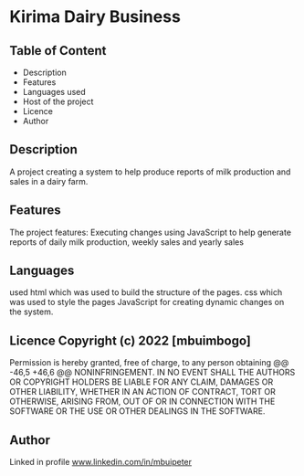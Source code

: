# Kirima Dairy Business 

## Table of Content 
 - Description 
 - Features 
 - Languages used
 - Host of the project 
 - Licence 
 - Author 
## Description 
A project creating a system to help produce reports of milk production and sales in a dairy farm.

## Features 
The project features: Executing changes using JavaScript to help generate reports of daily milk production, weekly sales and yearly sales 
## Languages 
used html which was used to build the structure of the pages. css which was used to style the pages JavaScript for creating dynamic changes on the system. 
## Licence Copyright (c) 2022 [mbuimbogo]
Permission is hereby granted, free of charge, to any person obtaining @@ -46,5 +46,6 @@ NONINFRINGEMENT. IN NO EVENT SHALL THE AUTHORS OR COPYRIGHT HOLDERS BE LIABLE FOR ANY CLAIM, DAMAGES OR OTHER LIABILITY, WHETHER IN AN ACTION OF CONTRACT, TORT OR OTHERWISE, ARISING FROM, OUT OF OR IN CONNECTION WITH THE SOFTWARE OR THE USE OR OTHER DEALINGS IN THE SOFTWARE.
## Author 
Linked in profile www.linkedin.com/in/mbuipeter

